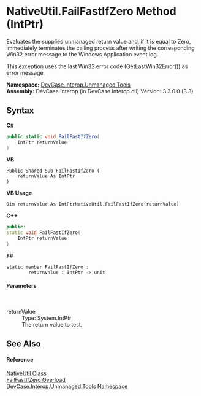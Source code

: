 # NativeUtil.FailFastIfZero Method (IntPtr)
 

Evaluates the supplied unmanaged return value and, if it is equal to Zero, immediately terminates the calling process after writing the corresponding Win32 error message to the Windows Application event log. 

 This exception uses the last Win32 error code (GetLastWin32Error()) as error message.

**Namespace:**&nbsp;<a href="N_DevCase_Interop_Unmanaged_Tools">DevCase.Interop.Unmanaged.Tools</a><br />**Assembly:**&nbsp;DevCase.Interop (in DevCase.Interop.dll) Version: 3.3.0.0 (3.3)

## Syntax

**C#**<br />
``` C#
public static void FailFastIfZero(
	IntPtr returnValue
)
```

**VB**<br />
``` VB
Public Shared Sub FailFastIfZero ( 
	returnValue As IntPtr
)
```

**VB Usage**<br />
``` VB Usage
Dim returnValue As IntPtrNativeUtil.FailFastIfZero(returnValue)
```

**C++**<br />
``` C++
public:
static void FailFastIfZero(
	IntPtr returnValue
)
```

**F#**<br />
``` F#
static member FailFastIfZero : 
        returnValue : IntPtr -> unit 

```


#### Parameters
&nbsp;<dl><dt>returnValue</dt><dd>Type: System.IntPtr<br />The return value to test.</dd></dl>

## See Also


#### Reference
<a href="T_DevCase_Interop_Unmanaged_Tools_NativeUtil">NativeUtil Class</a><br /><a href="Overload_DevCase_Interop_Unmanaged_Tools_NativeUtil_FailFastIfZero">FailFastIfZero Overload</a><br /><a href="N_DevCase_Interop_Unmanaged_Tools">DevCase.Interop.Unmanaged.Tools Namespace</a><br />